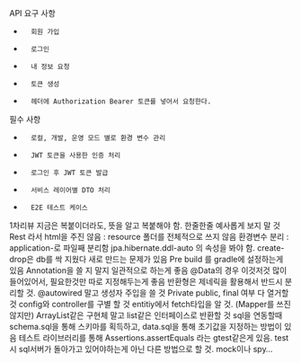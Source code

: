API 요구 사항
* 		회원 가입
* 		로그인
* 		내 정보 요청
* 		토큰 생성
* 		헤더에 Authorization Bearer 토큰를 넣어서 요청한다.

필수 사항
* 		로컬, 개발, 운영 모드 별로 환경 변수 관리
* 		JWT 토큰을 사용한 인증 처리
* 		로그인 후 JWT 토큰 발급
* 		서비스 레이어별 DTO 처리
* 		E2E 테스트 케이스

1차리뷰
지금은 복붙이더라도, 뜻을 알고 복붙해야 함. 한줄한줄 예사롭게 보지 말 것
Rest 라서 html을 주진 않음 : resource 폴더를 전체적으로 쓰지 않음
환경변수 분리 : application-<activate>로 파일째 분리함
jpa.hibernate.ddl-auto 의 속성을 봐야 함. create-drop은 db를 싹 지웠다 새로 만드는 문제가 있음
Pre build 를 gradle에 설정하는게 있음
Annotation을 쓸 지 말지 일관적으로 하는게 좋음
@Data의 경우 이것저것 많이 들어있어서, 필요한것만 따로 지정해두는게 좋음
반환형은 제네릭을 활용해서 반드시 분리할 것.
@autowired 말고 생성자 주입을 쓸 것
Private public, final 여부 다 열거할 것
config와 controller를 구별 할 것
entitiy에서 fetch타입을 알 것.
(Mapper를 쓰진 않지만) ArrayList같은 구현체 말고 list같은 인터페이스로 반환할 것
sql을 연동할때 schema.sql을 통해 스키마를 획득하고, data.sql을 통해 초기값을 지정하는 방법이 있음
테스트 라이브러리를 통해 Assertions.assertEquals 라는 gtest같은게 있음.
test시 sql서버가 돌아가고 있어야하는게 아닌 다른 방법으로 할 것. mock이나 spy…
